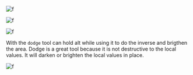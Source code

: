 ![f](https://imgur.com/VVxA2xc.png)

![f](https://imgur.com/OYsmjnJ.png)

![f](https://imgur.com/due118a.png)

With the `dodge` tool can hold alt while using it to do the inverse and brigthen the area. Dodge is a great tool because it is not destructive to the local values. It will darken or brighten the local values in place.

![f](https://imgur.com/m97ka8g.png)
